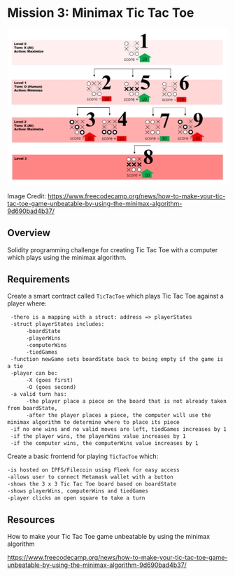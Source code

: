 # Mission 3: Minimax Tic Tac Toe

<img src="images/ticTacToe.png" alt="ticTacToe"/>

Image Credit: https://www.freecodecamp.org/news/how-to-make-your-tic-tac-toe-game-unbeatable-by-using-the-minimax-algorithm-9d690bad4b37/

## Overview

Solidity programming challenge for creating Tic Tac Toe with a computer which plays using the minimax algorithm.

## Requirements

Create a smart contract called ```TicTacToe``` which plays Tic Tac Toe against a player where:

     -there is a mapping with a struct: address => playerStates
     -struct playerStates includes:
          -boardState
          -playerWins
          -computerWins
          -tiedGames
     -function newGame sets boardState back to being empty if the game is a tie
     -player can be:
          -X (goes first)
          -O (goes second)
     -a valid turn has:
          -the player place a piece on the board that is not already taken from boardState,
          -after the player places a piece, the computer will use the minimax algorithm to determine where to place its piece
     -if no one wins and no valid moves are left, tiedGames increases by 1
     -if the player wins, the playerWins value increases by 1
     -if the computer wins, the computerWins value increases by 1

Create a basic frontend for playing ```TicTacToe``` which:

    -is hosted on IPFS/Filecoin using Fleek for easy access
    -allows user to connect Metamask wallet with a button
    -shows the 3 x 3 Tic Tac Toe board based on boardState
    -shows playerWins, computerWins and tiedGames
    -player clicks an open square to take a turn

## Resources

How to make your Tic Tac Toe game unbeatable by using the minimax algorithm

https://www.freecodecamp.org/news/how-to-make-your-tic-tac-toe-game-unbeatable-by-using-the-minimax-algorithm-9d690bad4b37/
